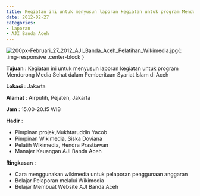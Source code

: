 ```yaml
---
title: Kegiatan ini untuk menyusun laporan kegiatan untuk program Mendorong Media Sehat dalam Pemberitaan Syariat Islam di Aceh
date: 2012-02-27
categories:
- laporan
- AJI Banda Aceh
---
```


![200px-Februari_27_2012_AJI_Banda_Aceh_Pelatihan_Wikimedia.jpg](/uploads/200px-Februari_27_2012_AJI_Banda_Aceh_Pelatihan_Wikimedia.jpg){: .img-responsive .center-block }

**Tujuan** : Kegiatan ini untuk menyusun laporan kegiatan untuk program Mendorong Media Sehat dalam Pemberitaan Syariat Islam di Aceh

**Lokasi** : Jakarta

**Alamat** : Airputih, Pejaten, Jakarta

**Jam** : 15.00-20.15 WIB

**Hadir** : 
* Pimpinan projek,Mukhtaruddin Yacob
* Pimpinan Wikimedia, Siska Doviana
* Pelatih Wikimedia, Hendra Prastiawan
* Manajer Keuangan AJI Banda Aceh
 
**Ringkasan** : 
* Cara menggunakan wikimedia untuk pelaporan penggunaan anggaran
* Belajar Pelaporan melalui Wikimedia
* Belajar Membuat Website AJI Banda Aceh
